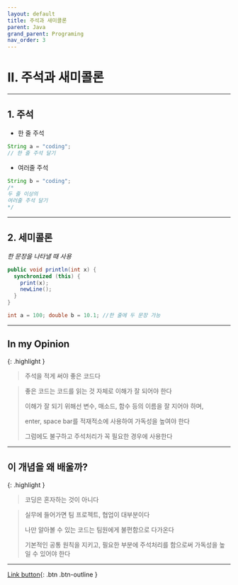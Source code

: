 ```yaml
---
layout: default
title: 주석과 새미콜론
parent: Java
grand_parent: Programing
nav_order: 3
---
```



# II. 주석과 새미콜론

---

## 1. 주석

- 한 줄 주석

```java
String a = "coding";
// 한 줄 주석 달기
```

- 여러줄 주석

```java
String b = "coding";
/*
두 줄 이상의
여러줄 주석 달기
*/
```

---

## 2. 세미콜론
_한 문장을 나타낼 때 사용_
```java
public void println(int x) {
  synchronized (this) {
    print(x);
    newLine();
  }
}
```
```java
int a = 100; double b = 10.1; //한 줄에 두 문장 가능
```

---

## **In my Opinion**

{: .highlight }
> 주석을 적게 써야 좋은 코드다

> 좋은 코드는 코드를 읽는 것 자체로 이해가 잘 되어야 한다
>
> 이해가 잘 되기 위해선 변수, 매소드, 함수 등의 이름을 잘 지어야 하며,
>
> enter, space bar를 적재적소에 사용하여 가독성을 높여야 한다
>
> 그럼에도 불구하고 주석처리가 꼭 필요한 경우에 사용한다

---

## **이 개념을 왜 배울까?**

{: .highlight }
> 코딩은 혼자하는 것이 아니다

> 실무에 들어가면 팀 프로젝트, 협업이 대부분이다
>
> 나만 알아볼 수 있는 코드는 팀원에게 불편함으로 다가온다
>
> 기본적인 공통 원칙을 지키고, 필요한 부분에 주석처리를 함으로써 가독성을 높일 수 있어야 한다

---

[Link button](https://opentutorials.org/course/1223/6714){: .btn .btn-outline }